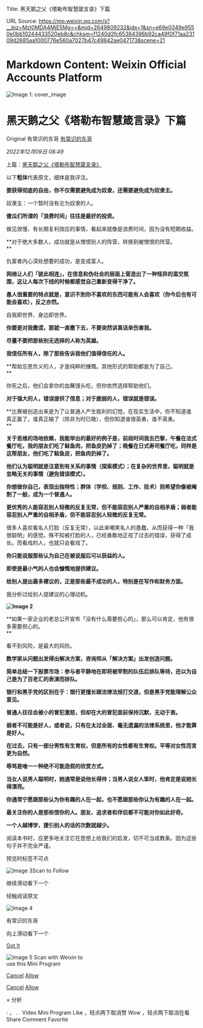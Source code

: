 Title: 黑天鹅之父《塔勒布智慧箴言录》下篇

URL Source: https://mp.weixin.qq.com/s?__biz=MzI0MDA4MjE5Mg==&mid=2649809232&idx=1&sn=e69e0349e9550e0bb10244433520eb8c&chksm=f1240d2fc65384396b92ca49f0f71aa23109d2685aa1000776e560a7027b47c49842ae047173&scene=21

Markdown Content:
Weixin Official Accounts Platform
===============

             

 

![Image 1: cover_image](https://mmbiz.qpic.cn/mmbiz_jpg/3ibMew5Y89hXicCDndwEt0WoAo66EvkDQbrq0j8y8wYdoJVwPVHLwpy0D09uXLEiavibExtGJ4UFFfoFDpuKwHNjvA/0?wx_fmt=jpeg)

黑天鹅之父《塔勒布智慧箴言录》下篇
=================

Original 有常识的东哥 [有常识的东哥](javascript:void\(0\);)

_2022年12月09日 08:49_

上篇：[黑天鹅之父《塔勒布智慧箴言录》](http://mp.weixin.qq.com/s?__biz=MzI0MDA4MjE5Mg==&mid=2649809225&idx=1&sn=fa1ccda52d081aa0d798db3f4a556bc0&chksm=f1240d36c6538420511072489579766d018a1ba3f8fe707f0c36b6b40e64e7a038dcf6e5f58e&scene=21#wechat_redirect)

以下**粗体**代表原文，细体是我评注。

**要获得彻底的自由，你不仅需要避免成为奴隶，还需要避免成为奴隶主。**

奴隶主：一个暂时没有沦为奴隶的人。

**傻瓜们所谓的「浪费时间」往往是最好的投资。**

做见效慢、有长期复利效应的事情，看起来就像是浪费时间，因为没有短期收益。

**对于绝大多数人，成功就是从憎恨别人的阵营，转换到被憎恨的阵营。  
**

仇富者内心深处想要的成功，是变成富人。

**网络让人们「**彼此相连**」，在信息和伪社会的层面上营造出了一种怪异的滥交氛围，这让人每次下线的时候都感觉自己重新变得干净了。**

****愚人很重要的特点就是，意识不到你不喜欢的东西可能有人会喜欢（你今后也有可能会喜欢），反之亦然。****

自我即世界、身边即世界。

**你要是对我撒谎，那就一直撒下去，不要突然讲真话来伤害我。**

**尽量不要把那些别无选择的人称为英雄。**

**我信任所有人，除了那些告诉我他们值得信任的人。**

**帮助忘恩负义的人，才是纯粹的慷慨。其他形式的帮助都是为了自己。  
**

你死之后，他们会拿你的血蘸馒头吃，但你依然选择帮助他们。

**对于强大的人，错误提供了信息；对于脆弱的人，错误就是错误。**

**比赛被创造出来是为了让普通人产生胜利的幻觉。在现实生活中，你不知道谁真正赢了，谁真正输了（除非为时已晚），但你知道谁很英勇，谁不英勇。  
**

**关于思维的场地依赖，我能举出的最好的例子是，前段时间我去巴黎，午餐在法式餐厅吃，我的朋友们吃了鲑鱼肉，把鱼皮扔掉了；晚餐在日式寿司餐厅吃，同样是这帮朋友，他们吃了鲑鱼皮，把鱼肉扔掉了。**

**他们认为聪明就是注意到有关系的事情（探索模式）；在复杂的世界里，聪明就是忽略无关的事情（避免错误模式）。**

**你想做你自己，表现出独特性；群体（学校、规则、工作、技术）则希望你像被阉割了一般，成为一个普通人。**

**更优秀的人能容忍别人轻微的反复无常，但不能容忍别人严重的自相矛盾；弱者能容忍别人严重的自相矛盾，但不能容忍别人轻微的反复无常。**

很多人喜欢看名人打脸（反复无常），以此来嘲笑名人的愚蠢，从而获得一种「我很聪明」的感觉。殊不知被打脸的人，已经勇敢地正视了过去的错误，获得了成长。而看戏的人，也就只会看戏了。

**你只能说服那些认为自己在被说服后可以获益的人。**

****即使是最小气的人也会慷慨地提供建议。****

****给别人提出最多建议的，正是那些最不成功的人，特别是在写作和财务方面。****

我分析过给别人提建议的心理动机。

**![Image 2](https://mmbiz.qpic.cn/mmbiz_png/3ibMew5Y89hXicCDndwEt0WoAo66EvkDQbdOcVibc8An9gOJYF0fMRPN974FcEadpLUCXXVNv8KfRiaxzxTzpz96uA/640?wx_fmt=png)**

**如果一家企业的老总公开宣布「没有什么需要担心的」，那么可以肯定，他有很多需要担心的。  
**

看不到风险，是最大的风险。

**数学家从问题出发得出解决方案，咨询师从「**解决方案**」出发创造问题。**

**简单总结一下股票市场：参与者平静地在即将被宰割的队伍后排队等待，还以为自己是为了百老汇的表演而排队。**

**银行和黑手党的区别在于：银行更擅长跟法律法规打交道，但是黑手党能理解公众意见。**

**普通人往往会被小的冒犯激怒，但却在大的冒犯面前保持沉默，无动于衷。**

**弱者不可能是好人，或者说，只有在太过全面、毫无遗漏的法律系统里，他才能算是好人。**

**在过去，只有一部分男性有生育权，但是所有的女性都有生育权。平等对女性而言更为自然。**

**辱骂是唯一一种绝不可能造假的欣赏方式。**

**当女人说男人聪明时，她通常是说他长得帅；当男人说女人笨时，他肯定是说她长得漂亮。**

**你通常宁愿跟那些认为你有趣的人在一起，也不愿跟那些你认为有趣的人在一起。**

**最关注你的人是那些恨你的人。朋友、追求者和伴侣都不可能对你如此好奇。**

**一个人越博学，援引别人的话的次数就越少。**

阅读本书时，应更多地关注它在思想上给我们的启发，切不可当成教条。因为这些句子并不完全严谨。

预览时标签不可点

![Image 3](https://mp.weixin.qq.com/s?__biz=MzI0MDA4MjE5Mg==&mid=2649809232&idx=1&sn=e69e0349e9550e0bb10244433520eb8c&chksm=f1240d2fc65384396b92ca49f0f71aa23109d2685aa1000776e560a7027b47c49842ae047173&scene=21)Scan to Follow

继续滑动看下一个

轻触阅读原文

![Image 4](http://mmbiz.qpic.cn/mmbiz_png/3ibMew5Y89hVgaNJGIOZM1Dfia88BVcMKPw2QAMHTQ4YkdyqffmTLIzddQjXa4palBia707mO416NTNjcib5icAvmQg/0?wx_fmt=png)

有常识的东哥

向上滑动看下一个

[Got It](javascript:;)

 

![Image 5](https://mp.weixin.qq.com/s?__biz=MzI0MDA4MjE5Mg==&mid=2649809232&idx=1&sn=e69e0349e9550e0bb10244433520eb8c&chksm=f1240d2fc65384396b92ca49f0f71aa23109d2685aa1000776e560a7027b47c49842ae047173&scene=21) Scan with Weixin to  
use this Mini Program

[Cancel](javascript:void\(0\);) [Allow](javascript:void\(0\);)

[Cancel](javascript:void\(0\);) [Allow](javascript:void\(0\);)

× 分析

 : ， .   Video Mini Program Like ，轻点两下取消赞 Wow ，轻点两下取消在看 Share Comment Favorite
